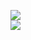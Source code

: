 [![](https://img.shields.io/badge/Made%20With-Github%20Spray-lightgrey.svg?style=for-the-badge&logo=github)](https://github.com/Annihil/github-spray#6283)  
[![](https://i.imgur.com/2DrTn0Z.gif)](https://github.com/Annihil/github-spray)